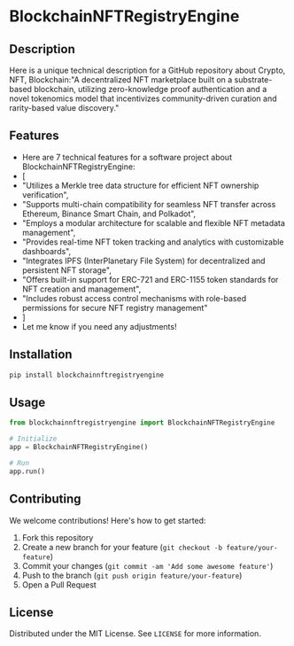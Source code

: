 # BlockchainNFTRegistryEngine

## Description

Here is a unique technical description for a GitHub repository about Crypto, NFT, Blockchain:"A decentralized NFT marketplace built on a substrate-based blockchain, utilizing zero-knowledge proof authentication and a novel tokenomics model that incentivizes community-driven curation and rarity-based value discovery."

## Features

- Here are 7 technical features for a software project about BlockchainNFTRegistryEngine:
- [
- "Utilizes a Merkle tree data structure for efficient NFT ownership verification",
- "Supports multi-chain compatibility for seamless NFT transfer across Ethereum, Binance Smart Chain, and Polkadot",
- "Employs a modular architecture for scalable and flexible NFT metadata management",
- "Provides real-time NFT token tracking and analytics with customizable dashboards",
- "Integrates IPFS (InterPlanetary File System) for decentralized and persistent NFT storage",
- "Offers built-in support for ERC-721 and ERC-1155 token standards for NFT creation and management",
- "Includes robust access control mechanisms with role-based permissions for secure NFT registry management"
- ]
- Let me know if you need any adjustments!
## Installation

```bash
pip install blockchainnftregistryengine
```

## Usage

```python
from blockchainnftregistryengine import BlockchainNFTRegistryEngine

# Initialize
app = BlockchainNFTRegistryEngine()

# Run
app.run()
```

## Contributing

We welcome contributions! Here's how to get started:

1. Fork this repository
2. Create a new branch for your feature (`git checkout -b feature/your-feature`)
3. Commit your changes (`git commit -am 'Add some awesome feature'`)
4. Push to the branch (`git push origin feature/your-feature`)
5. Open a Pull Request

## License

Distributed under the MIT License. See `LICENSE` for more information.
